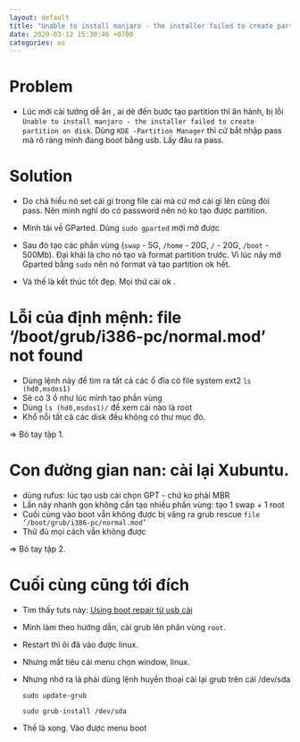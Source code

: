 ```yaml
---
layout: default
title: "Unable to install manjaro - the installer failed to create partition on disk"
date: 2020-03-12 15:30:46 +0700
categories: os
---
```


# Problem
- Lúc mới cài tưởng dễ ăn , ai dè đến bước tạo partition thì ăn hành, bị lỗi `Unable to install manjaro - the installer failed to create partition on disk`. Dùng `KDE -Partition Manager` thì cứ bắt nhập pass mà rõ ràng mình đang boot bằng usb. Lấy đâu ra pass.

# Solution
- Do chả hiểu nó set cái gì trong file cài mà cứ mở cái gì lên cũng đòi pass. Nên mình nghĩ do có password nên nó ko tạo được partition.
- Mình tải về GParted. Dùng `sudo gparted` mới mở được
- Sau đó tạo các phần vùng (`swap` - 5G, `/home` - 20G, `/` - 20G, `/boot` - 500Mb). Đại khái là cho nó tạo và format partition trước. Vì lúc nãy mở Gparted bằng `sudo` nên nó format và tạo partition ok hết.

- Và thế là kết thúc tốt đẹp. Mọi thứ cài ok .

#  Lỗi của định mệnh: file ‘/boot/grub/i386-pc/normal.mod’ not found

- Dùng lệnh này để tìm ra tất cả các ổ đĩa có file system ext2 `ls (hd0,msdos1)`
- Sẽ có 3 ổ như lúc mình tạo phần vùng
- Dùng `ls (hd0,msdos1)/` để xem cái nào là root
- Khổ nỗi tất cả các disk đều không có thư mục đó.

=>  Bó tay tập 1.

# Con đường gian nan: cài lại Xubuntu.
- dùng rufus: lúc tạo usb cài chọn GPT - chứ ko phải MBR
- Lần này nhanh gọn không cần tạo nhiều phần vùng: tạo 1 swap + 1 root
- Cuối cùng vào boot vẫn không được bị văng ra grub rescue `file ‘/boot/grub/i386-pc/normal.mod’`
- Thử đủ mọi cách vẫn không được

=> Bó tay tập 2.

# Cuối cùng cũng tới đích
- Tìm thấy tuts này: [Using boot repair từ usb cài](https://www.maketecheasier.com/recover-from-the-file-not-found-grub-rescue-screen/)
- Mình làm theo hướng dẫn, cài grub lên phân vùng `root`.
- Restart thì ôi đã vào được linux.
- Nhưng mất tiêu cái menu chọn window, linux.
- Nhưng nhớ ra là phải dùng lệnh huyền thoại cài lại grub trên cái /dev/sda

  `sudo update-grub`

  `sudo grub-install /dev/sda`

- Thế là xong. Vào được menu boot